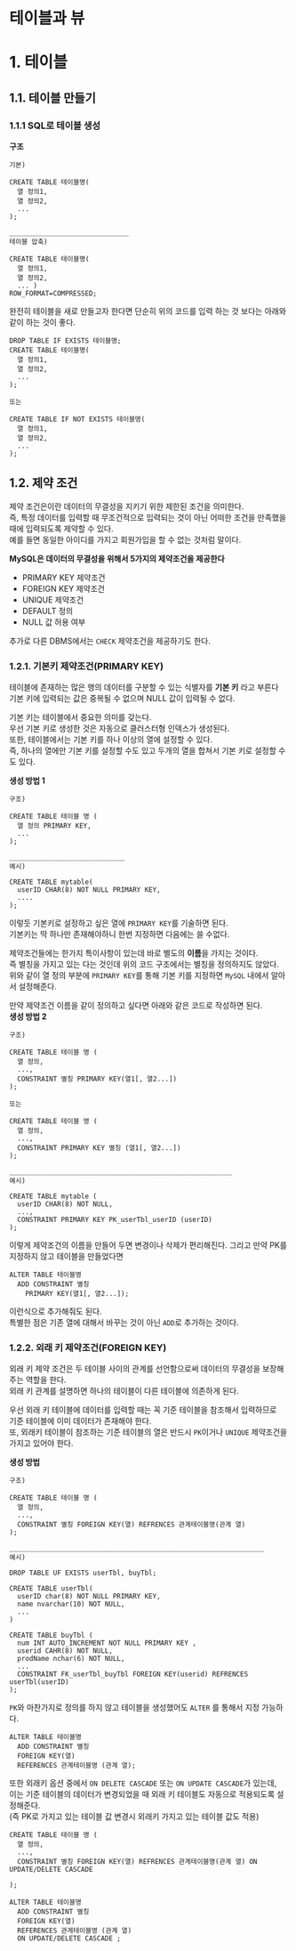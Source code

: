 테이블과 뷰
=======================
# 1. 테이블
## 1.1. 테이블 만들기
### 1.1.1 SQL로 테이블 생성
**구조**
```
기본)

CREATE TABLE 테이블명(
  열 정의1,
  열 정의2,
  ...
);

______________________________
테이블 압축)

CREATE TABLE 테이블명(
  열 정의1,
  열 정의2,
  ... )
ROW_FORMAT=COMPRESSED;
```
완전히 테이블을 새로 만들고자 한다면 단순히 위의 코드를 입력 하는 것 보다는 아래와 같이 하는 것이 좋다.
```
DROP TABLE IF EXISTS 테이블명;
CREATE TABLE 테이블명(
  열 정의1,
  열 정의2,
  ...
);

또는 

CREATE TABLE IF NOT EXISTS 테이블명(
  열 정의1,
  열 정의2,
  ...
);
```
## 1.2. 제약 조건
제약 조건은이란 데이터의 무결성을 지키기 위한 제한된 조건을 의미한다.    
즉, 특정 데이터를 입력할 때 무조건적으로 입력되는 것이 아닌 어떠한 조건을 만족했을 때에 입력되도록 제약할 수 있다.     
예를 들면 동일한 아이디를 가지고 회원가입을 할 수 없는 것처럼 말이다.       
    
**MySQL은 데이터의 무결성을 위해서 5가지의 제약조건을 제공한다**      
    
* PRIMARY KEY 제약조건
* FOREIGN KEY 제약조건
* UNIQUE 제약조건
* DEFAULT 정의 
* NULL 값 허용 여부  
    
추가로 다른 DBMS에서는 ```CHECK``` 제약조건을 제공하기도 한다.    

### 1.2.1. 기본키 제약조건(PRIMARY KEY)
테이블에 존재하는 많은 행의 데이터를 구분할 수 있는 식별자를 **기본 키** 라고 부른다  
기본 키에 입력되는 값은 중복될 수 없으며 NULL 값이 입력될 수 없다.    
    
기본 키는 테이블에서 중요한 의미를 갖는다.    
우선 기본 키로 생성한 것은 자동으로 클러스터형 인덱스가 생성된다.  
또한, 테이블에서는 기본 키를 하나 이상의 열에 설정할 수 있다.  
즉, 하나의 열에만 기본 키를 설정할 수도 있고 두개의 열을 합쳐서 기본 키로 설정할 수도 있다.
  
**생성 방법 1**
```
구조)

CREATE TABLE 테이블 명 (
  열 정의 PRIMARY KEY,
  ...
);

_____________________________
예시)

CREATE TABLE mytable(
  userID CHAR(8) NOT NULL PRIMARY KEY,
  ....
);
```
이렇듯 기본키로 설정하고 싶은 열에 ```PRIMARY KEY```를 기술하면 된다.     
기본키는 딱 하나만 존재해야하니 한번 지정하면 다음에는 쓸 수없다.    
    
제약조건들에는 한가지 특이사항이 있는데 바로 별도의 **이름**을 가지는 것이다.    
즉 별칭을 가지고 있는 다는 것인데 위의 코드 구조에서는 별칭을 정의하지도 않았다.    
위와 같이 열 정의 부분에 ```PRIMARY KEY```를 통해 기본 키를 지정하면 ```MySQL``` 내에서 알아서 설정해준다.   
  
만약 제약조건 이름을 같이 정의하고 싶다면 아래와 같은 코드로 작성하면 된다.   
**생성 방법 2**
```
구조)

CREATE TABLE 테이블 명 (
  열 정의, 
  ...,
  CONSTRAINT 별칭 PRIMARY KEY(열1[, 열2...])
);

또는

CREATE TABLE 테이블 명 (
  열 정의, 
  ...,
  CONSTRAINT PRIMARY KEY 별칭 (열1[, 열2...])
);

________________________________________________________
예시)

CREATE TABLE mytable (
  userID CHAR(8) NOT NULL,
  ...,
  CONSTRAINT PRIMARY KEY PK_userTbl_userID (userID)
);
```
이렇게 제약조건의 이름을 만들어 두면 변경이나 삭제가 편리해진다. 
그리고 만약 PK를 지정하지 않고 테이블을 만들었다면 
```
ALTER TABLE 테이블명
  ADD CONSTRAINT 별칭
    PRIMARY KEY(열1[, 열2...]);
```
이런식으로 추가해줘도 된다.    
특별한 점은 기존 열에 대해서 바꾸는 것이 아닌 ```ADD```로 추가하는 것이다.         
   
### 1.2.2. 외래 키 제약조건(FOREIGN KEY)  
외래 키 제약 조건은 두 테이블 사이의 관계를 선언함으로써 데이터의 무결성을 보장해주는 역할을 한다.       
외래 키 관계를 설명하면 하나의 테이블이 다른 테이블에 의존하게 된다.     
     
우선 외래 키 테이블에 데이터를 입력할 때는 꼭 기준 테이블을 참조해서 입력하므로    
기준 테이블에 이미 데이터가 존재해야 한다.    
또, 외래키 테이블이 참조하는 기준 테이블의 열은 반드시 ```PK```이거나 ```UNIQUE``` 제약조건을 가지고 있어야 한다.    
  
**생성 방법**
```
구조)

CREATE TABLE 테이블 명 (
  열 정의, 
  ...,
  CONSTRAINT 별칭 FOREIGN KEY(열) REFRENCES 관계테이블명(관계 열)
);

________________________________________________________________
예시)

DROP TABLE UF EXISTS userTbl, buyTbl;

CREATE TABLE userTbl(
  userID char(8) NOT NULL PRIMARY KEY,
  name nvarchar(10) NOT NULL,
  ...
)

CREATE TABLE buyTbl (
  num INT AUTO_INCREMENT NOT NULL PRIMARY KEY ,
  userid CAHR(8) NOT NULL,
  prodName nchar(6) NOT NULL,
  ...
  CONSTRAINT FK_userTbl_buyTbl FOREIGN KEY(userid) REFRENCES userTbl(userID)
);
```
```PK```와 마찬가지로 정의를 하지 않고 테이블을 생성했어도 ```ALTER``` 를 통해서 지정 가능하다.
```
ALTER TABLE 테이블명
  ADD CONSTRAINT 별칭
  FOREIGN KEY(열) 
  REFERENCES 관계테이블명 (관계 열);
```
또한 외래키 옵션 중에서 ```ON DELETE CASCADE``` 또는 ```ON UPDATE CASCADE```가 있는데,    
이는 기준 테이블의 데이터가 변경되었을 때 외래 키 테이블도 자동으로 적용되도록 설정해준다.    
(즉 PK로 가지고 있는 테이블 값 변경시 외래키 가지고 있는 테이블 값도 적용)    
```
CREATE TABLE 테이블 명 (
  열 정의, 
  ...,
  CONSTRAINT 별칭 FOREIGN KEY(열) REFRENCES 관계테이블명(관계 열) ON UPDATE/DELETE CASCADE
  
);

ALTER TABLE 테이블명
  ADD CONSTRAINT 별칭
  FOREIGN KEY(열) 
  REFERENCES 관계테이블명 (관계 열)
  ON UPDATE/DELETE CASCADE ;
```
